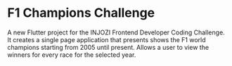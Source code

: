 # F1 Champions Challenge

A new Flutter project for the INJOZI Frontend Developer Coding Challenge. It creates a single page application that
presents shows the F1 world champions starting from 2005 until
present. Allows a user to view the winners for every race for the selected year.
